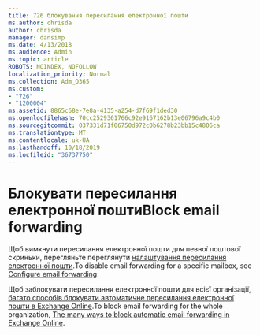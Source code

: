 ```yaml
---
title: 726 блокування пересилання електронної пошти
ms.author: chrisda
author: chrisda
manager: dansimp
ms.date: 4/13/2018
ms.audience: Admin
ms.topic: article
ROBOTS: NOINDEX, NOFOLLOW
localization_priority: Normal
ms.collection: Adm_O365
ms.custom:
- "726"
- "1200004"
ms.assetid: 8865c68e-7e8a-4135-a254-d7f69f1ded30
ms.openlocfilehash: 70cc2529361766c92e9167162b13e06796a9c4b0
ms.sourcegitcommit: 037331d71f06750d972c0b6278b23bb15c4806ca
ms.translationtype: MT
ms.contentlocale: uk-UA
ms.lasthandoff: 10/18/2019
ms.locfileid: "36737750"
---
```

# <a name="block-email-forwarding"></a><span data-ttu-id="702e4-102">Блокувати пересилання електронної пошти</span><span class="sxs-lookup"><span data-stu-id="702e4-102">Block email forwarding</span></span>

<span data-ttu-id="702e4-103">Щоб вимкнути пересилання електронної пошти для певної поштової скриньки, перегляньте переглянути [налаштування пересилання електронної пошти](https://docs.microsoft.com/office365/admin/email/configure-email-forwarding).</span><span class="sxs-lookup"><span data-stu-id="702e4-103">To disable email forwarding for a specific mailbox, see [Configure email forwarding](https://docs.microsoft.com/office365/admin/email/configure-email-forwarding).</span></span>

<span data-ttu-id="702e4-104">Щоб заблокувати пересилання електронної пошти для всієї організації, [багато способів блокувати автоматичне пересилання електронної пошти в Exchange Online](https://blogs.technet.microsoft.com/exchange/2017/12/22/the-many-ways-to-block-automatic-email-forwarding-in-exchange-online/).</span><span class="sxs-lookup"><span data-stu-id="702e4-104">To block email forwarding for the whole organization, [The many ways to block automatic email forwarding in Exchange Online](https://blogs.technet.microsoft.com/exchange/2017/12/22/the-many-ways-to-block-automatic-email-forwarding-in-exchange-online/).</span></span>
